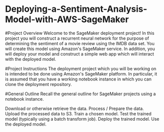 # Deploying-a-Sentiment-Analysis-Model-with-AWS-SageMaker

#Project Overview
Welcome to the SageMaker deployment project! In this project you will construct a recurrent neural network for the purpose of determining the sentiment of a movie review using the IMDB data set. You will create this model using Amazon's SageMaker service. In addition, you will deploy your model and construct a simple web app which will interact with the deployed model.

#Project Instructions
The deployment project which you will be working on is intended to be done using Amazon's SageMaker platform. In particular, it is assumed that you have a working notebook instance in which you can clone the deployment repository.

#General Outline
Recall the general outline for SageMaker projects using a notebook instance.

Download or otherwise retrieve the data.
Process / Prepare the data.
Upload the processed data to S3.
Train a chosen model.
Test the trained model (typically using a batch transform job).
Deploy the trained model.
Use the deployed model.
